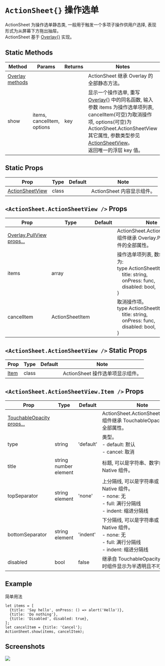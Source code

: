 # `ActionSheet{}` 操作选单
ActionSheet 为操作选单静态类, 一般用于触发一个多项子操作供用户选择, 表现形式为从屏幕下方拖出抽屉。<br/>ActionSheet 基于 [Overlay{}](./Overlay.md) 实现。

## Static Methods
| Method | Params | Returns | Notes |
|---|---|---|---|
| [Overlay methods](./Overlay.md) |  |  | ActionSheet 继承 Overlay 的全部静态方法。
| show | items, cancelItem, options | key | 显示一个操作选单, 重写 [Overlay{}](./Overlay.md) 中的同名函数, 输入参数 items 为操作选单项列表, cancelItem(可空)为取消操作项, options(可空)为 ActionSheet.ActionSheetView 其它属性, 参数类型参见 [ActionSheetView](#actionsheetactionsheetview--props)。<br/>返回唯一的浮层 key 值。

## Static Props
| Prop | Type | Default | Note |
|---|---|---|---|
| [ActionSheetView](#actionsheetactionsheetview--props) | class |  | ActionSheet 内容显示组件。

## `<ActionSheet.ActionSheetView />` Props
| Prop | Type | Default | Note |
|---|---|---|---|
| [Overlay.PullView props...](./Overlay.md#overlaypullview--props) |  |  | ActionSheet.ActionSheetView 组件继承 Overlay.PullView 组件的全部属性。
| items | array |  | 操作选单项列表, 数组元素类型为:<br/>type ActionSheetItem {<br/>&ensp;&ensp;title: string,<br/>&ensp;&ensp;onPress: func,<br/>&ensp;&ensp;disabled: bool,<br/>}
| cancelItem | ActionSheetItem |  | 取消操作项。<br/>type ActionSheetItem {<br/>&ensp;&ensp;title: string,<br/>&ensp;&ensp;onPress: func,<br/>&ensp;&ensp;disabled: bool,<br/>}

## `<ActionSheet.ActionSheetView />` Static Props
| Prop | Type | Default | Note |
|---|---|---|---|
| [Item](#actionsheetactionsheetviewitem--props) | class |  | ActionSheet 操作选单项显示组件。

## `<ActionSheet.ActionSheetView.Item />` Props
| Prop | Type | Default | Note |
|---|---|---|---|
| [TouchableOpacity props...](https://facebook.github.io/react-native/docs/touchableopacity.html) |  |  | ActionSheet.ActionSheetView.Item 组件继承 TouchableOpacity 组件的全部属性。
| type | string | 'default' | 类型。<br/>- default: 默认<br/>- cancel: 取消
| title | string<br/>number<br/>element |  | 标题, 可以是字符串、数字或 React Native 组件。
| topSeparator | string<br/>element | 'none' | 上分隔线, 可以是字符串或 React Native 组件。<br/>- none: 无<br/>- full: 满行分隔线<br/>- indent: 缩进分隔线
| bottomSeparator | string<br/>element | 'indent' | 下分隔线, 可以是字符串或 React Native 组件。<br/>- none: 无<br/>- full: 满行分隔线<br/>- indent: 缩进分隔线
| disabled | bool | false | 继承自 TouchableOpacity, 为 true 时组件显示为半透明且不可触摸。

## Example
简单用法
```
let items = [
  {title: 'Say hello', onPress: () => alert('Hello')},
  {title: 'Do nothing'},
  {title: 'Disabled', disabled: true},
];
let cancelItem = {title: 'Cancel'};
ActionSheet.show(items, cancelItem);
```


## Screenshots
![](https://github.com/rilyu/teaset/blob/master/screenshots/17-ActionSheet.png?raw=true)

